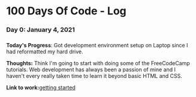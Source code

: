 # 100 Days Of Code - Log

### Day 0: January 4, 2021
#####

**Today's Progress**: Got development environment setup on Laptop since I had reformatted my hard drive.

**Thoughts:** Think I'm going to start with doing some of the FreeCodeCamp tutorials.  Web development has always been a passion of mine and I haven't every really taken time to learn it beyond basic HTML and CSS.

**Link to work:**[getting started](https://github.com/ryfo18/100-days-of-code)
